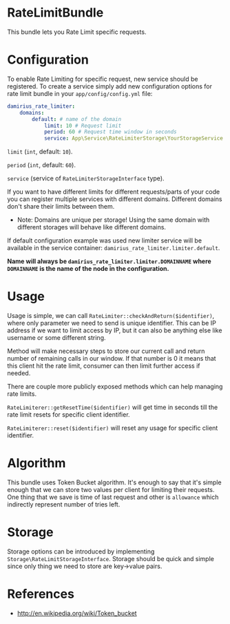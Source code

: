 # RateLimitBundle
This bundle lets you Rate Limit specific requests.
# Configuration
To enable Rate Limiting for specific request, new service should be registered.
To create a service simply add new configuration options for rate limit bundle in your `app/config/config.yml` file:
``` yaml
damirius_rate_limiter:
    domains:
        default: # name of the domain
            limit: 10 # Request limit
            period: 60 # Request time window in seconds
            service: App\Service\RateLimiterStorage\YourStorageService # Storage service
```
`limit` (`int`, default: `10`).

`period` (`int`, default: `60`).

`service` (service of `RateLimiterStorageInterface` type). 

If you want to have different limits for different requests/parts of your code you can register multiple services with different domains.
Different domains don't share their limits between them.
- Note: Domains are unique per storage! Using the same domain with different storages will behave like different domains.

If default configuration example was used new limiter service will be available in the service container: `damirius_rate_limiter.limiter.default`.

**Name will always be `damirius_rate_limiter.limiter.DOMAINNAME` where `DOMAINNAME` is the name of the node in the configuration.**
# Usage

Usage is simple, we can call `RateLimiter::checkAndReturn($identifier)`, where only parameter we need to send is unique identifier. 
This can be IP address if we want to limit access by IP, but it can also be anything else like username or some different string.

Method will make necessary steps to store our current call and return number of remaining calls in our window.
If that number is 0 it means that this client hit the rate limit, consumer can then limit further access if needed.

There are couple more publicly exposed methods which can help managing rate limits.

`RateLimiterer::getResetTime($identifier)` will get time in seconds till the rate limit resets for specific client identifier.

`RateLimiterer::reset($identifier)` will reset any usage for specific client identifier.

# Algorithm
This bundle uses Token Bucket algorithm. It's enough to say that it's simple enough that we can store two values per client for limiting their requests.
One thing that we save is time of last request and other is `allowance` which indirectly represent number of tries left.

# Storage
Storage options can be introduced by implementing `Storage\RateLimitStorageInterface`.
Storage should be quick and simple since only thing we need to store are key->value pairs.

# References

- http://en.wikipedia.org/wiki/Token_bucket
